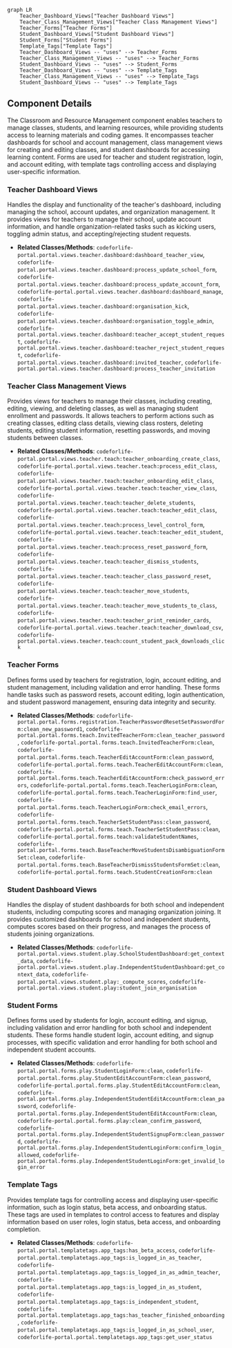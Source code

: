 ```mermaid
graph LR
    Teacher_Dashboard_Views["Teacher Dashboard Views"]
    Teacher_Class_Management_Views["Teacher Class Management Views"]
    Teacher_Forms["Teacher Forms"]
    Student_Dashboard_Views["Student Dashboard Views"]
    Student_Forms["Student Forms"]
    Template_Tags["Template Tags"]
    Teacher_Dashboard_Views -- "uses" --> Teacher_Forms
    Teacher_Class_Management_Views -- "uses" --> Teacher_Forms
    Student_Dashboard_Views -- "uses" --> Student_Forms
    Teacher_Dashboard_Views -- "uses" --> Template_Tags
    Teacher_Class_Management_Views -- "uses" --> Template_Tags
    Student_Dashboard_Views -- "uses" --> Template_Tags
```

## Component Details

The Classroom and Resource Management component enables teachers to manage classes, students, and learning resources, while providing students access to learning materials and coding games. It encompasses teacher dashboards for school and account management, class management views for creating and editing classes, and student dashboards for accessing learning content. Forms are used for teacher and student registration, login, and account editing, with template tags controlling access and displaying user-specific information.

### Teacher Dashboard Views
Handles the display and functionality of the teacher's dashboard, including managing the school, account updates, and organization management. It provides views for teachers to manage their school, update account information, and handle organization-related tasks such as kicking users, toggling admin status, and accepting/rejecting student requests.
- **Related Classes/Methods**: `codeforlife-portal.portal.views.teacher.dashboard:dashboard_teacher_view`, `codeforlife-portal.portal.views.teacher.dashboard:process_update_school_form`, `codeforlife-portal.portal.views.teacher.dashboard:process_update_account_form`, `codeforlife-portal.portal.views.teacher.dashboard:dashboard_manage`, `codeforlife-portal.portal.views.teacher.dashboard:organisation_kick`, `codeforlife-portal.portal.views.teacher.dashboard:organisation_toggle_admin`, `codeforlife-portal.portal.views.teacher.dashboard:teacher_accept_student_request`, `codeforlife-portal.portal.views.teacher.dashboard:teacher_reject_student_request`, `codeforlife-portal.portal.views.teacher.dashboard:invited_teacher`, `codeforlife-portal.portal.views.teacher.dashboard:process_teacher_invitation`

### Teacher Class Management Views
Provides views for teachers to manage their classes, including creating, editing, viewing, and deleting classes, as well as managing student enrollment and passwords. It allows teachers to perform actions such as creating classes, editing class details, viewing class rosters, deleting students, editing student information, resetting passwords, and moving students between classes.
- **Related Classes/Methods**: `codeforlife-portal.portal.views.teacher.teach:teacher_onboarding_create_class`, `codeforlife-portal.portal.views.teacher.teach:process_edit_class`, `codeforlife-portal.portal.views.teacher.teach:teacher_onboarding_edit_class`, `codeforlife-portal.portal.views.teacher.teach:teacher_view_class`, `codeforlife-portal.portal.views.teacher.teach:teacher_delete_students`, `codeforlife-portal.portal.views.teacher.teach:teacher_edit_class`, `codeforlife-portal.portal.views.teacher.teach:process_level_control_form`, `codeforlife-portal.portal.views.teacher.teach:teacher_edit_student`, `codeforlife-portal.portal.views.teacher.teach:process_reset_password_form`, `codeforlife-portal.portal.views.teacher.teach:teacher_dismiss_students`, `codeforlife-portal.portal.views.teacher.teach:teacher_class_password_reset`, `codeforlife-portal.portal.views.teacher.teach:teacher_move_students`, `codeforlife-portal.portal.views.teacher.teach:teacher_move_students_to_class`, `codeforlife-portal.portal.views.teacher.teach:teacher_print_reminder_cards`, `codeforlife-portal.portal.views.teacher.teach:teacher_download_csv`, `codeforlife-portal.portal.views.teacher.teach:count_student_pack_downloads_click`

### Teacher Forms
Defines forms used by teachers for registration, login, account editing, and student management, including validation and error handling. These forms handle tasks such as password resets, account editing, login authentication, and student password management, ensuring data integrity and security.
- **Related Classes/Methods**: `codeforlife-portal.portal.forms.registration.TeacherPasswordResetSetPasswordForm:clean_new_password1`, `codeforlife-portal.portal.forms.teach.InvitedTeacherForm:clean_teacher_password`, `codeforlife-portal.portal.forms.teach.InvitedTeacherForm:clean`, `codeforlife-portal.portal.forms.teach.TeacherEditAccountForm:clean_password`, `codeforlife-portal.portal.forms.teach.TeacherEditAccountForm:clean`, `codeforlife-portal.portal.forms.teach.TeacherEditAccountForm:check_password_errors`, `codeforlife-portal.portal.forms.teach.TeacherLoginForm:clean`, `codeforlife-portal.portal.forms.teach.TeacherLoginForm:find_user`, `codeforlife-portal.portal.forms.teach.TeacherLoginForm:check_email_errors`, `codeforlife-portal.portal.forms.teach.TeacherSetStudentPass:clean_password`, `codeforlife-portal.portal.forms.teach.TeacherSetStudentPass:clean`, `codeforlife-portal.portal.forms.teach:validateStudentNames`, `codeforlife-portal.portal.forms.teach.BaseTeacherMoveStudentsDisambiguationFormSet:clean`, `codeforlife-portal.portal.forms.teach.BaseTeacherDismissStudentsFormSet:clean`, `codeforlife-portal.portal.forms.teach.StudentCreationForm:clean`

### Student Dashboard Views
Handles the display of student dashboards for both school and independent students, including computing scores and managing organization joining. It provides customized dashboards for school and independent students, computes scores based on their progress, and manages the process of students joining organizations.
- **Related Classes/Methods**: `codeforlife-portal.portal.views.student.play.SchoolStudentDashboard:get_context_data`, `codeforlife-portal.portal.views.student.play.IndependentStudentDashboard:get_context_data`, `codeforlife-portal.portal.views.student.play:_compute_scores`, `codeforlife-portal.portal.views.student.play:student_join_organisation`

### Student Forms
Defines forms used by students for login, account editing, and signup, including validation and error handling for both school and independent students. These forms handle student login, account editing, and signup processes, with specific validation and error handling for both school and independent student accounts.
- **Related Classes/Methods**: `codeforlife-portal.portal.forms.play.StudentLoginForm:clean`, `codeforlife-portal.portal.forms.play.StudentEditAccountForm:clean_password`, `codeforlife-portal.portal.forms.play.StudentEditAccountForm:clean`, `codeforlife-portal.portal.forms.play.IndependentStudentEditAccountForm:clean_password`, `codeforlife-portal.portal.forms.play.IndependentStudentEditAccountForm:clean`, `codeforlife-portal.portal.forms.play:clean_confirm_password`, `codeforlife-portal.portal.forms.play.IndependentStudentSignupForm:clean_password`, `codeforlife-portal.portal.forms.play.IndependentStudentLoginForm:confirm_login_allowed`, `codeforlife-portal.portal.forms.play.IndependentStudentLoginForm:get_invalid_login_error`

### Template Tags
Provides template tags for controlling access and displaying user-specific information, such as login status, beta access, and onboarding status. These tags are used in templates to control access to features and display information based on user roles, login status, beta access, and onboarding completion.
- **Related Classes/Methods**: `codeforlife-portal.portal.templatetags.app_tags:has_beta_access`, `codeforlife-portal.portal.templatetags.app_tags:is_logged_in_as_teacher`, `codeforlife-portal.portal.templatetags.app_tags:is_logged_in_as_admin_teacher`, `codeforlife-portal.portal.templatetags.app_tags:is_logged_in_as_student`, `codeforlife-portal.portal.templatetags.app_tags:is_independent_student`, `codeforlife-portal.portal.templatetags.app_tags:has_teacher_finished_onboarding`, `codeforlife-portal.portal.templatetags.app_tags:is_logged_in_as_school_user`, `codeforlife-portal.portal.templatetags.app_tags:get_user_status`
